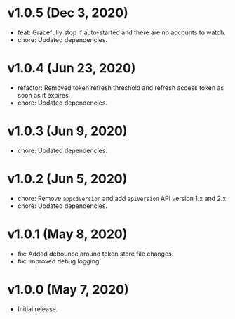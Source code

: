 # v1.0.5 (Dec 3, 2020)

 * feat: Gracefully stop if auto-started and there are no accounts to watch.
 * chore: Updated dependencies.

# v1.0.4 (Jun 23, 2020)

 * refactor: Removed token refresh threshold and refresh access token as soon as it expires.
 * chore: Updated dependencies.

# v1.0.3 (Jun 9, 2020)

 * chore: Updated dependencies.

# v1.0.2 (Jun 5, 2020)

 * chore: Remove `appcdVersion` and add `apiVersion` API version 1.x and 2.x.
 * chore: Updated dependencies.

# v1.0.1 (May 8, 2020)

 * fix: Added debounce around token store file changes.
 * fix: Improved debug logging.

# v1.0.0 (May 7, 2020)

 * Initial release.

